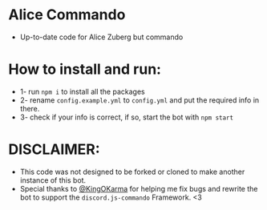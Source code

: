 # Alice Commando
- Up-to-date code for Alice Zuberg but commando

# How to install and run:
- 1- run `npm i` to install all the packages
- 2- rename `config.example.yml` to `config.yml` and put the required info in there.
- 3- check if your info is correct, if so, start the bot with `npm start`
# DISCLAIMER:
- This code was not designed to be forked or cloned to make another instance of this bot.
- Special thanks to [@KingOKarma](https://github.com/KingOKarma) for helping me fix bugs and rewrite the bot to support the `discord.js-commando` Framework. <3